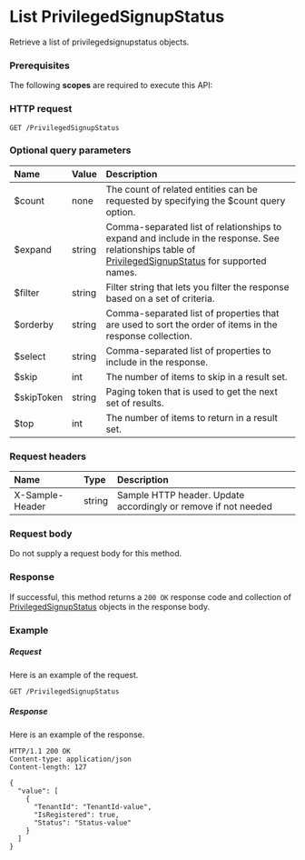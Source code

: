 # List PrivilegedSignupStatus

Retrieve a list of privilegedsignupstatus objects.
### Prerequisites
The following **scopes** are required to execute this API: 
### HTTP request
<!-- { "blockType": "ignored" } -->
```http
GET /PrivilegedSignupStatus
```
### Optional query parameters
|Name|Value|Description|
|:---------------|:--------|:-------|
|$count|none|The count of related entities can be requested by specifying the $count query option.|
|$expand|string|Comma-separated list of relationships to expand and include in the response. See relationships table of [PrivilegedSignupStatus](../resources/privilegedsignupstatus.md) for supported names. |
|$filter|string|Filter string that lets you filter the response based on a set of criteria.|
|$orderby|string|Comma-separated list of properties that are used to sort the order of items in the response collection.|
|$select|string|Comma-separated list of properties to include in the response.|
|$skip|int|The number of items to skip in a result set.|
|$skipToken|string|Paging token that is used to get the next set of results.|
|$top|int|The number of items to return in a result set.|

### Request headers
| Name       | Type | Description|
|:-----------|:------|:----------|
| X-Sample-Header  | string  | Sample HTTP header. Update accordingly or remove if not needed|

### Request body
Do not supply a request body for this method.
### Response
If successful, this method returns a `200 OK` response code and collection of [PrivilegedSignupStatus](../resources/privilegedsignupstatus.md) objects in the response body.
### Example
##### Request
Here is an example of the request.
<!-- {
  "blockType": "request",
  "name": "get_privilegedsignupstatus"
}-->
```http
GET /PrivilegedSignupStatus
```
##### Response
Here is an example of the response.
<!-- {
  "blockType": "response",
  "truncated": false,
  "@odata.type": "microsoft.graph.privilegedsignupstatus",
  "isCollection": true
} -->
```http
HTTP/1.1 200 OK
Content-type: application/json
Content-length: 127

{
  "value": [
    {
      "TenantId": "TenantId-value",
      "IsRegistered": true,
      "Status": "Status-value"
    }
  ]
}
```

<!-- uuid: 60459d02-4451-4c38-8de5-bd7cc40c8c08
2015-10-19 10:04:36 UTC -->
<!-- {
  "type": "#page.annotation",
  "description": "List PrivilegedSignupStatus",
  "keywords": "",
  "section": "documentation",
  "tocPath": ""
}-->